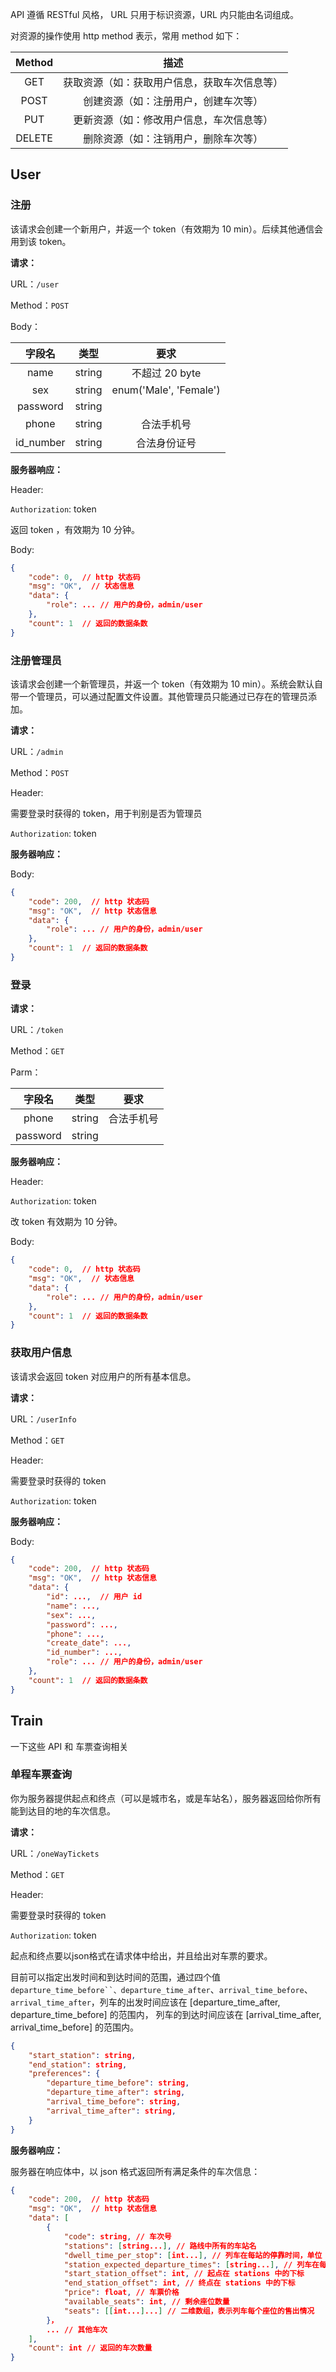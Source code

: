 
API 遵循 RESTful 风格， URL 只用于标识资源，URL 内只能由名词组成。

对资源的操作使用 http method 表示，常用 method 如下：

|Method|描述|
|:-:|:-:|
|GET|获取资源（如：获取用户信息，获取车次信息等）|
|POST|创建资源（如：注册用户，创建车次等）|
|PUT|更新资源（如：修改用户信息，车次信息等）|
|DELETE|删除资源（如：注销用户，删除车次等）|

## User

### 注册

该请求会创建一个新用户，并返一个 token（有效期为 10 min）。后续其他通信会用到该 token。

**请求：**

URL：`/user`

Method：`POST`

Body：

|字段名|类型|要求|
|:-:|:-:|:-:|
|name|string|不超过 20 byte|
|sex|string|enum('Male', 'Female')|
|password|string||
|phone|string|合法手机号|
|id_number|string|合法身份证号|


**服务器响应：**

Header:

`Authorization`: token

返回 token ，有效期为 10 分钟。

Body:

```json
{
    "code": 0,  // http 状态码
    "msg": "OK",  // 状态信息
    "data": { 
        "role": ... // 用户的身份，admin/user
    },
    "count": 1  // 返回的数据条数
}
```

### 注册管理员

该请求会创建一个新管理员，并返一个 token（有效期为 10 min）。系统会默认自带一个管理员，可以通过配置文件设置。其他管理员只能通过已存在的管理员添加。

**请求：**

URL：`/admin`

Method：`POST`

Header:

需要登录时获得的 token，用于判别是否为管理员

`Authorization`: token

**服务器响应：**

Body:

```json
{
    "code": 200,  // http 状态码
    "msg": "OK",  // http 状态信息
    "data": { 
        "role": ... // 用户的身份，admin/user
    },
    "count": 1  // 返回的数据条数
}
```

### 登录

**请求：**

URL：`/token`

Method：`GET`

Parm：

|字段名|类型|要求|
|:-:|:-:|:-:|
|phone|string|合法手机号|
|password|string||

**服务器响应：**

Header:

`Authorization`: token

改 token 有效期为 10 分钟。

Body:

```json
{
    "code": 0,  // http 状态码
    "msg": "OK",  // 状态信息
    "data": { 
        "role": ... // 用户的身份，admin/user
    },
    "count": 1  // 返回的数据条数
}
```

### 获取用户信息

该请求会返回 token 对应用户的所有基本信息。

**请求：**

URL：`/userInfo`

Method：`GET`

Header:

需要登录时获得的 token

`Authorization`: token

**服务器响应：**

Body:

```json
{
    "code": 200,  // http 状态码
    "msg": "OK",  // http 状态信息
    "data": { 
        "id": ...,  // 用户 id
        "name": ...,
        "sex": ...,
        "password": ...,
        "phone": ...,
        "create_date": ...,
        "id_number": ...,
        "role": ... // 用户的身份，admin/user
    },
    "count": 1  // 返回的数据条数
}
```

## Train

一下这些 API 和 车票查询相关


### 单程车票查询

你为服务器提供起点和终点（可以是城市名，或是车站名），服务器返回给你所有能到达目的地的车次信息。

**请求：**

URL：`/oneWayTickets`

Method：`GET`

Header:

需要登录时获得的 token

`Authorization`: token

起点和终点要以json格式在请求体中给出，并且给出对车票的要求。

目前可以指定出发时间和到达时间的范围，通过四个值 `departure_time_before``、departure_time_after`、`arrival_time_before`、`arrival_time_after`，列车的出发时间应该在 [departure_time_after, departure_time_before] 的范围内， 列车的到达时间应该在 [arrival_time_after, arrival_time_before] 的范围内。

```json
{
    "start_station": string,
    "end_station": string,
    "preferences": {
        "departure_time_before": string,
        "departure_time_after": string,
        "arrival_time_before": string,
        "arrival_time_after": string,
    }
}
```

**服务器响应：**

服务器在响应体中，以 json 格式返回所有满足条件的车次信息：

```json
{
    "code": 200,  // http 状态码
    "msg": "OK",  // http 状态信息
    "data": [
        {
            "code": string, // 车次号
            "stations": [string...], // 路线中所有的车站名
            "dwell_time_per_stop": [int...], // 列车在每站的停靠时间，单位 min
            "station_expected_departure_times": [string...], // 列车在每站的出发时间
            "start_station_offset": int, // 起点在 stations 中的下标
            "end_station_offset": int, // 终点在 stations 中的下标
            "price": float, // 车票价格
            "available_seats": int, // 剩余座位数量
            "seats": [[int...]...] // 二维数组，表示列车每个座位的售出情况
        }，
        ... // 其他车次
    ],
    "count": int // 返回的车次数量
}
```